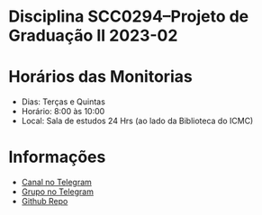 # Disciplina SCC0294–Projeto de Graduação II 2023-02

# Horários das Monitorias
- Dias: Terças e Quintas
- Horário: 8:00 às 10:00
- Local: Sala de estudos 24 Hrs (ao lado da Biblioteca do ICMC)
  

# Informações
- [Canal no Telegram](https://t.me/+Ms0QkKw_VMczZWIx)
- [Grupo no Telegram](https://t.me/+3_BMjSi9fKM5MDQx)
- [Github Repo](git@github.com:AngelicaRibeiro/ICMC-SCC0294-Projeto-de-Graduacao-II.git)
